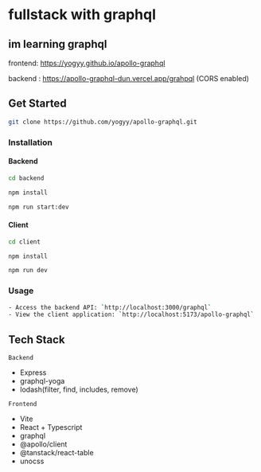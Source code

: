 # fullstack with graphql

## im learning graphql

frontend: <https://yogyy.github.io/apollo-graphql>
<br>

backend : <https://apollo-graphql-dun.vercel.app/grahpql> (CORS enabled)

## Get Started

```bash
git clone https://github.com/yogyy/apollo-graphql.git
```

### Installation

#### Backend

```bash
cd backend
```

```bash
npm install
```

```bash
npm run start:dev
```

#### Client

```bash
cd client
```

```bash
npm install
```

```bash
npm run dev
```

### Usage

```bash
- Access the backend API: `http://localhost:3000/graphql`
- View the client application: `http://localhost:5173/apollo-graphql`
```

## Tech Stack

`Backend`

- Express
- graphql-yoga
- lodash(filter, find, includes, remove)

`Frontend`

- Vite
- React + Typescript
- graphql
- @apollo/client
- @tanstack/react-table
- unocss
